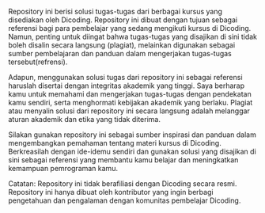 Repository ini berisi solusi tugas-tugas dari berbagai kursus yang disediakan oleh Dicoding. Repository ini dibuat dengan tujuan sebagai referensi bagi para pembelajar yang sedang mengikuti kursus di Dicoding. Namun, penting untuk diingat bahwa tugas-tugas yang disajikan di sini tidak boleh disalin secara langsung (plagiat), melainkan digunakan sebagai sumber pembelajaran dan panduan dalam mengerjakan tugas-tugas tersebut(refrensi).

Adapun, menggunakan solusi tugas dari repository ini sebagai referensi haruslah disertai dengan integritas akademik yang tinggi. Saya berharap kamu untuk memahami dan mengerjakan tugas-tugas dengan pendekatan kamu sendiri, serta menghormati kebijakan akademik yang berlaku. Plagiat atau menyalin solusi dari repository ini secara langsung adalah melanggar aturan akademik dan etika yang tidak diterima.

Silakan gunakan repository ini sebagai sumber inspirasi dan panduan dalam mengembangkan pemahaman tentang materi kursus di Dicoding. Berkreasilah dengan ide-idemu sendiri dan gunakan solusi yang disajikan di sini sebagai referensi yang membantu kamu belajar dan meningkatkan kemampuan pemrograman kamu.

Catatan: Repository ini tidak berafiliasi dengan Dicoding secara resmi. Repository ini hanya dibuat oleh kontributor yang ingin berbagi pengetahuan dan pengalaman dengan komunitas pembelajar Dicoding.
